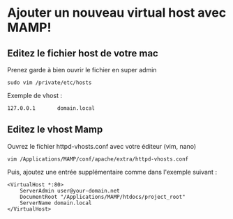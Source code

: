 Ajouter un nouveau virtual host avec MAMP!
===================


Editez le fichier host de votre mac
-------------

Prenez garde à bien ouvrir le fichier en super admin
```
sudo vim /private/etc/hosts
```

Exemple de vhost : 
```
127.0.0.1       domain.local
```

Editez le vhost Mamp
------------
Ouvrez le fichier httpd-vhosts.conf avec votre éditeur (vim, nano)

```
vim /Applications/MAMP/conf/apache/extra/httpd-vhosts.conf
```

Puis, ajoutez une entrée supplémentaire comme dans l'exemple suivant :

```
<VirtualHost *:80>
    ServerAdmin user@your-domain.net
    DocumentRoot "/Applications/MAMP/htdocs/project_root"
    ServerName domain.local
</VirtualHost>
```

